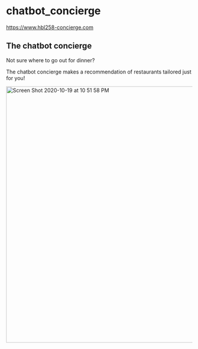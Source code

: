 # chatbot_concierge

https://www.hbl258-concierge.com


<h2> The chatbot concierge </h2>
<p> Not sure where to go out for dinner?</p>
<p>The chatbot concierge makes a recommendation of restaurants tailored just for you! </p>
<img width="692" alt="Screen Shot 2020-10-19 at 10 51 58 PM" src="https://user-images.githubusercontent.com/46665763/96460090-cfa6b680-125d-11eb-931c-b43769451d4b.png">
